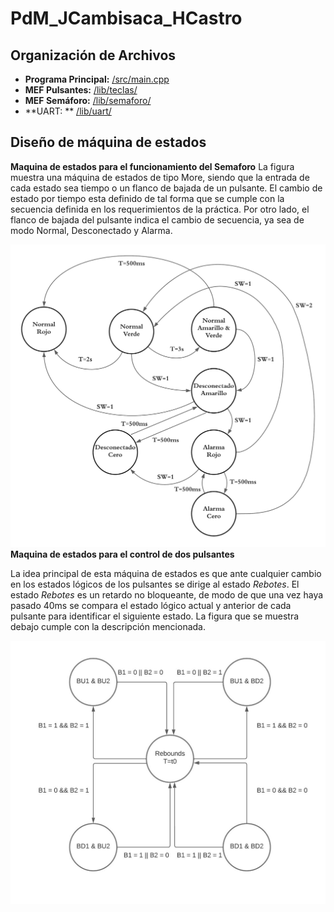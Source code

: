 # PdM_JCambisaca_HCastro
## Organización de Archivos 
- **Programa Principal:** [/src/main.cpp](/src/)
- **MEF Pulsantes:** [/lib/teclas/](/lib/teclas/)
- **MEF Semáforo:** [/lib/semaforo/](/lib/semaforo/)
- **UART: ** [/lib/uart/](/lib/uart/)
## Diseño de máquina de estados
**Maquina de estados para el funcionamiento del Semaforo**
La figura muestra una máquina de estados de tipo More, siendo que la entrada de cada estado sea tiempo o un flanco de bajada de un pulsante. El cambio de estado por tiempo esta definido de tal forma que se cumple con la secuencia definida en los requerimientos de la práctica. Por otro lado, el flanco de bajada del pulsante indica el cambio de secuencia, ya sea de modo Normal, Desconectado y Alarma. 

![screen](/MEF_Semaforo.png?lang=es)
**Maquina de estados para el control de dos pulsantes**

La idea principal de esta máquina de estados es que ante cualquier cambio en los estados lógicos de los pulsantes se dirige al estado *Rebotes*. El estado *Rebotes* es un retardo no bloqueante, de modo de que una vez haya pasado 40ms se compara el estado lógico actual y anterior de cada pulsante para identificar el siguiente estado. La figura que se muestra debajo cumple con la descripción mencionada. 

![screen](/MEF_Pulsantes.jpeg?lang=es)
